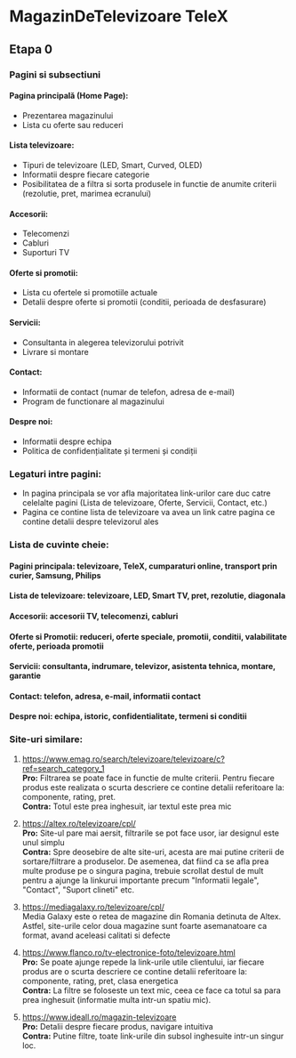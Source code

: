 # MagazinDeTelevizoare TeleX
## Etapa 0  
### Pagini si subsectiuni
#### Pagina principală (Home Page):
* Prezentarea magazinului
* Lista cu oferte sau reduceri 
#### Lista televizoare:
* Tipuri de televizoare (LED, Smart, Curved, OLED)
* Informatii despre fiecare categorie    
* Posibilitatea de a filtra si sorta produsele in functie de anumite criterii (rezolutie, pret, marimea ecranului)
#### Accesorii:
* Telecomenzi
* Cabluri
* Suporturi TV
#### Oferte si promotii:
* Lista cu ofertele si promotiile actuale
* Detalii despre oferte si promotii (conditii, perioada de desfasurare)
#### Servicii:
* Consultanta in alegerea televizorului potrivit
* Livrare si montare 
#### Contact:
* Informatii de contact (numar de telefon, adresa de e-mail)
* Program de functionare al magazinului
#### Despre noi:
* Informatii despre echipa 
* Politica de confidențialitate și termeni și condiții
### Legaturi intre pagini:
* In pagina principala se vor afla majoritatea link-urilor care duc catre celelalte pagini (Lista de televizoare, Oferte, Servicii, Contact, etc.)
* Pagina ce contine lista de televizoare va avea un link catre pagina ce contine detalii despre televizorul ales
### Lista de cuvinte cheie:
#### Pagini principala: televizoare, TeleX, cumparaturi online, transport prin curier, Samsung, Philips
#### Lista de televizoare: televizoare, LED, Smart TV, pret, rezolutie, diagonala
#### Accesorii: accesorii TV, telecomenzi, cabluri
#### Oferte si Promotii: reduceri, oferte speciale, promotii, conditii, valabilitate oferte, perioada promotii
#### Servicii: consultanta, indrumare, televizor, asistenta tehnica, montare, garantie
#### Contact: telefon, adresa, e-mail, informatii contact
#### Despre noi: echipa, istoric, confidentialitate, termeni si conditii
### Site-uri similare:
1. https://www.emag.ro/search/televizoare/televizoare/c?ref=search_category_1 <br>
**Pro:** Filtrarea se poate face in functie de multe criterii. Pentru fiecare produs este realizata o scurta descriere ce contine detalii referitoare la: componente, rating, pret. <br>
**Contra:** Totul este prea inghesuit, iar textul este prea mic

2. https://altex.ro/televizoare/cpl/ <br>
**Pro:** Site-ul pare mai aersit, filtrarile se pot face usor, iar designul este unul simplu <br>
**Contra:** Spre deosebire de alte site-uri, acesta are mai putine criterii de sortare/filtrare a produselor. De asemenea, dat fiind ca se afla prea multe produse pe o singura pagina, trebuie scrollat destul de mult pentru a ajunge la linkurui importante precum "Informatii legale", "Contact", "Suport clineti" etc.

3. https://mediagalaxy.ro/televizoare/cpl/ <br>
Media Galaxy este o retea de magazine din Romania detinuta de Altex. Astfel, site-urile celor doua magazine sunt foarte asemanatoare ca format, avand aceleasi calitati si defecte

4. https://www.flanco.ro/tv-electronice-foto/televizoare.html <br>
**Pro:** Se poate ajunge repede la link-urile utile clientului, iar fiecare produs are o scurta descriere ce contine detalii referitoare la: componente, rating, pret, clasa energetica <br>
**Contra:** La filtre se foloseste un text mic, ceea ce face ca totul sa para prea inghesuit (informatie multa intr-un spatiu mic). 

5. https://www.ideall.ro/magazin-televizoare <br>
**Pro:** Detalii despre fiecare produs, navigare intuitiva   <br>
**Contra:** Putine filtre, toate link-urile din subsol inghesuite intr-un singur loc.

 

